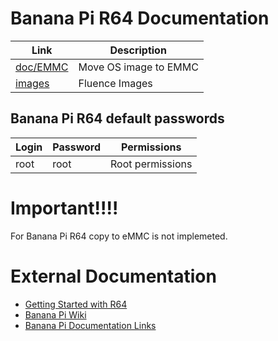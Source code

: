 # Banana Pi R64 Documentation

| Link                                                      | Description                  |
|-----------------------------------------------------------|------------------------------|
| [doc/EMMC](doc/EMMC.md)                                   | Move OS image to EMMC        |
| [images](images/README.md)                                | Fluence Images               |

## Banana Pi R64 default passwords

| Login	| Password	| Permissions      |
|-------|-----------|------------------|
| root	| root    	| Root permissions |

# Important!!!!

For Banana Pi R64 copy to eMMC is not implemeted.

# External Documentation

- [Getting Started with R64](https://wiki.banana-pi.org/Getting_Started_with_R64)
- [Banana Pi Wiki](http://wiki.banana-pi.org/Banana_Pi_BPI-R64)
- [Banana Pi Documentation Links](http://wiki.banana-pi.org/Banana_Pi_BPI-R64#Documents)


